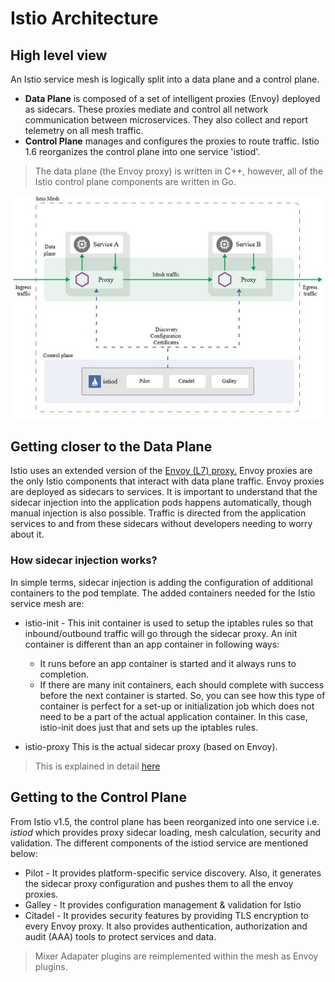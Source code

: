 # Istio Architecture

## High level view
An Istio service mesh is logically split into a data plane and a control plane.
* **Data Plane** is composed of a set of intelligent proxies (Envoy) deployed as sidecars. These proxies mediate and control all network communication between microservices. They also collect and report telemetry on all mesh traffic.
* **Control Plane** manages and configures the proxies to route traffic. Istio 1.6 reorganizes the control plane into one service 'istiod'.

> The data plane (the Envoy proxy) is written in C++, however, all of the Istio control plane components are written in Go.

![Alt text](/images/istio15.jpg)

## Getting closer to the Data Plane
Istio uses an extended version of the [Envoy (L7) proxy.](https://www.envoyproxy.io/docs/envoy/latest/intro/what_is_envoy) Envoy proxies are the only Istio components that interact with data plane traffic. Envoy proxies are deployed as sidecars to services. It is important to understand that the sidecar injection into the application pods happens automatically, though manual injection is also possible. Traffic is directed from the application services to and from these sidecars without developers needing to worry about it.

### How sidecar injection works?
In simple terms, sidecar injection is adding the configuration of additional containers to the pod template. The added containers needed for the Istio service mesh are:

* istio-init - This init container is used to setup the iptables rules so that inbound/outbound traffic will go through the sidecar proxy. An init container is different than an app container in following ways:
    * It runs before an app container is started and it always runs to completion.
    * If there are many init containers, each should complete with success before the next container is started.
So, you can see how this type of container is perfect for a set-up or initialization job which does not need to be a part of the actual application container. In this case, istio-init does just that and sets up the iptables rules.

* istio-proxy This is the actual sidecar proxy (based on Envoy).

> This is explained in detail [here](https://istio.io/blog/2019/data-plane-setup/)

## Getting to the Control Plane
From Istio v1.5, the control plane has been reorganized into one service i.e. *istiod* which provides proxy sidecar loading, mesh calculation, security and validation. The different components of the istiod service are mentioned below:
* Pilot - It provides platform-specific service discovery. Also, it generates the sidecar proxy configuration and pushes them to all the envoy proxies.
* Galley - It provides configuration management & validation for Istio
* Citadel - It provides security features by providing TLS encryption to every Envoy proxy. It also provides authentication, authorization and audit (AAA) tools to protect services and data.

> Mixer Adapater plugins are reimplemented within the mesh as Envoy plugins.